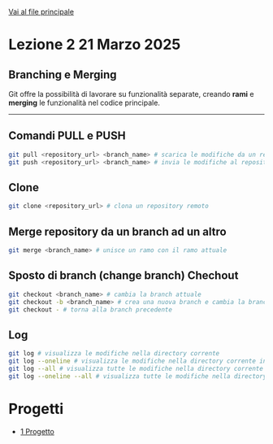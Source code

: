 [Vai al file principale](../../README.md)

# Lezione 2 21 Marzo 2025

## Branching e Merging

Git offre la possibilità di lavorare su funzionalità separate, creando **rami** e **merging** le funzionalità nel codice principale.

---

## Comandi PULL e PUSH

```bash
git pull <repository_url> <branch_name> # scarica le modifiche da un repository remoto
git push <repository_url> <branch_name> # invia le modifiche al repository remoto
```

## Clone

```bash
git clone <repository_url> # clona un repository remoto
```

## Merge repository da un branch ad un altro

```bash
git merge <branch_name> # unisce un ramo con il ramo attuale
```

## Sposto di branch (change branch) Chechout

```bash
git checkout <branch_name> # cambia la branch attuale
git checkout -b <branch_name> # crea una nuova branch e cambia la branch attuale
git checkout - # torna alla branch precedente
```

## Log

```bash
git log # visualizza le modifiche nella directory corrente
git log --oneline # visualizza le modifiche nella directory corrente in una riga
git log --all # visualizza tutte le modifiche nella directory corrente
git log --oneline --all # visualizza tutte le modifiche nella directory corrente in una riga
```

# Progetti

- [1 Progetto](Progetti/1_Progetto)
